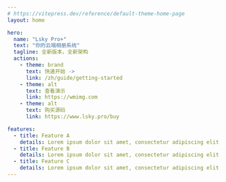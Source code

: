 ```yaml
---
# https://vitepress.dev/reference/default-theme-home-page
layout: home

hero:
  name: "Lsky Pro+"
  text: "你的云端相册系统"
  tagline: 全新版本，全新架构
  actions:
    - theme: brand
      text: 快速开始 ->
      link: /zh/guide/getting-started
    - theme: alt
      text: 查看演示
      link: https://wmimg.com
    - theme: alt
      text: 购买源码
      link: https://www.lsky.pro/buy

features:
  - title: Feature A
    details: Lorem ipsum dolor sit amet, consectetur adipiscing elit
  - title: Feature B
    details: Lorem ipsum dolor sit amet, consectetur adipiscing elit
  - title: Feature C
    details: Lorem ipsum dolor sit amet, consectetur adipiscing elit
---
```


